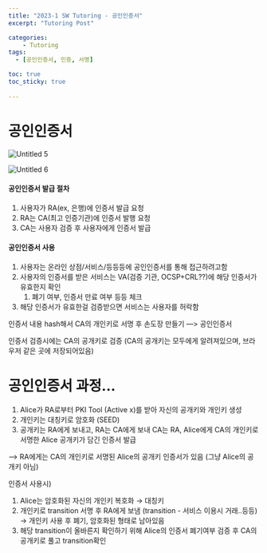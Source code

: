 ```yaml
---
title: "2023-1 SW Tutoring - 공인인증서"
excerpt: "Tutoring Post"

categories:
    - Tutoring
tags:
  - [공인인증서, 인증, 서명]

toc: true
toc_sticky: true
 
---
```

# 공인인증서

![Untitled 5](https://github.com/ssoxong/ssoxong.github.io/assets/112956015/fbdaf0af-7479-4634-83e9-2840f1cbc8cb)

![Untitled 6](https://github.com/ssoxong/ssoxong.github.io/assets/112956015/f6020fb3-9de1-4043-b889-a76fd1ca9c1d)

#### 공인인증서 발급 절차

1. 사용자가 RA(ex, 은행)에 인증서 발급 요청
2. RA는 CA(최고 인증기관)에 인증서 발행 요청
3. CA는 사용자 검증 후 사용자에게 인증서 발급

#### 공인인증서 사용

1. 사용자는 온라인 상점/서비스/등등등에 공인인증서를 통해 접근하려고함
2. 사용자의 인증서를 받은 서비스는 VA(검증 기관, OCSP+CRL??)에 해당 인증서가 유효한지 확인
    1. 폐기 여부, 인증서 만료 여부 등등 체크
3. 해당 인증서가 유효한걸 검증받으면 서비스는 사용자를 허락함


인증서 내용 hash해서 CA의 개인키로 서명 후 손도장 만들기 —> 공인인증서

인증서 검증시에는 CA의 공개키로 검증 (CA의 공개키는 모두에게 알려져있으며, 브라우저 같은 곳에 저장되어있음)


# 공인인증서 과정…

1. Alice가 RA로부터 PKI Tool (Active x)를 받아 자신의 공개키와 개인키 생성
2. 개인키는 대칭키로 암호화 (SEED)
3. 공개키는 RA에게 보내고, RA는 CA에게 보내 CA는 RA, Alice에게 CA의 개인키로 서명한 Alice 공개키가 담긴 인증서 발급

—> RA에게는 CA의 개인키로 서명된 Alice의 공개키 인증서가 있음 (그냥 Alice의 공개키 아님)

인증서 사용시)

1. Alice는 암호화된 자신의 개인키 복호화 → 대칭키
2. 개인키로 transition 서명 후 RA에게 보냄 (transition - 서비스 이용시 거래..등등) → 개인키 사용 후 폐기, 암호화된 형태로 남아있음
3. 해당 transition이 올바른지 확인하기 위해 Alice의 인증서 폐기여부 검증 후 CA의 공개키로 풀고 transition확인